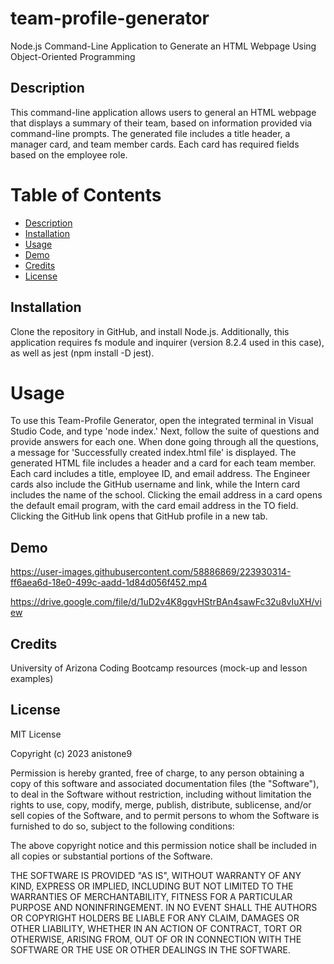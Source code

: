 # team-profile-generator
Node.js Command-Line Application to Generate an HTML Webpage Using Object-Oriented Programming

## Description   
This command-line application allows users to general an HTML webpage that displays a summary of their team, based on information provided via command-line prompts. The generated file includes a title header, a manager card, and team member cards. Each card has required fields based on the employee role.    

# Table of Contents   
- [Description](#description)   
- [Installation](#installation)
- [Usage](#usage)
- [Demo](#demo)
- [Credits](#credits)  
- [License](#license)     

## Installation   
Clone the repository in GitHub, and install Node.js. Additionally, this application requires fs module and inquirer (version 8.2.4 used in this case), as well as jest (npm install -D jest).      

# Usage    
To use this Team-Profile Generator, open the integrated terminal in Visual Studio Code, and type 'node index.' Next, follow the suite of questions and provide answers for each one. When done going through all the questions, a message for 'Successfully created index.html file' is displayed. The generated HTML file includes a header and a card for each team member. Each card includes a title, employee ID, and email address. The Engineer cards also include the GitHub username and link, while the Intern card includes the name of the school. Clicking the email address in a card opens the default email program, with the card email address in the TO field. Clicking the GitHub link opens that GitHub profile in a new tab.    

## Demo   

https://user-images.githubusercontent.com/58886869/223930314-ff6aea6d-18e0-499c-aadd-1d84d056f452.mp4

https://drive.google.com/file/d/1uD2v4K8ggvHStrBAn4sawFc32u8vIuXH/view

## Credits   
University of Arizona Coding Bootcamp resources (mock-up and lesson examples) 

## License  

MIT License

Copyright (c) 2023 anistone9

Permission is hereby granted, free of charge, to any person obtaining a copy
of this software and associated documentation files (the "Software"), to deal
in the Software without restriction, including without limitation the rights
to use, copy, modify, merge, publish, distribute, sublicense, and/or sell
copies of the Software, and to permit persons to whom the Software is
furnished to do so, subject to the following conditions:

The above copyright notice and this permission notice shall be included in all
copies or substantial portions of the Software.

THE SOFTWARE IS PROVIDED "AS IS", WITHOUT WARRANTY OF ANY KIND, EXPRESS OR
IMPLIED, INCLUDING BUT NOT LIMITED TO THE WARRANTIES OF MERCHANTABILITY,
FITNESS FOR A PARTICULAR PURPOSE AND NONINFRINGEMENT. IN NO EVENT SHALL THE
AUTHORS OR COPYRIGHT HOLDERS BE LIABLE FOR ANY CLAIM, DAMAGES OR OTHER
LIABILITY, WHETHER IN AN ACTION OF CONTRACT, TORT OR OTHERWISE, ARISING FROM,
OUT OF OR IN CONNECTION WITH THE SOFTWARE OR THE USE OR OTHER DEALINGS IN THE
SOFTWARE.  
